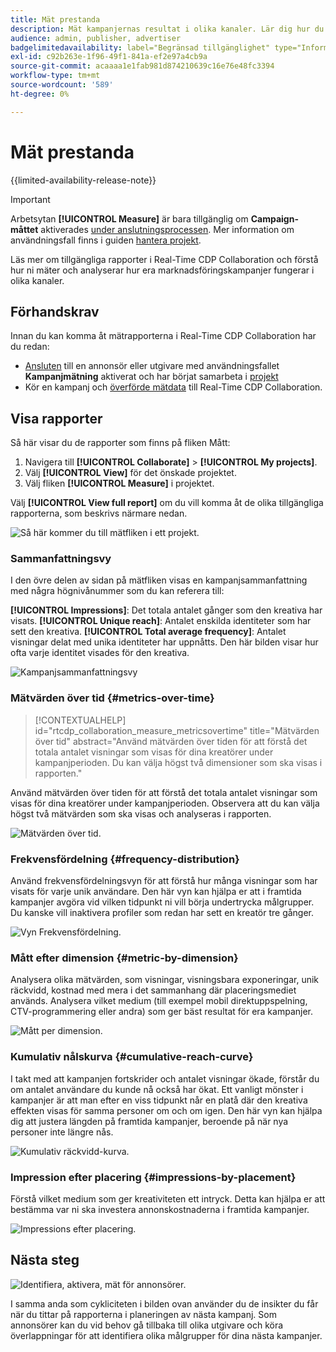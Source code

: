 ```yaml
---
title: Mät prestanda
description: Mät kampanjernas resultat i olika kanaler. Lär dig hur du använder och tolkar olika rapporter.
audience: admin, publisher, advertiser
badgelimitedavailability: label="Begränsad tillgänglighet" type="Informative" url="https://helpx.adobe.com/legal/product-descriptions/real-time-customer-data-platform-collaboration.html newtab=true"
exl-id: c92b263e-1f96-49f1-841a-ef2e97a4cb9a
source-git-commit: acaaaa1e1fab981d874210639c16e76e48fc3394
workflow-type: tm+mt
source-wordcount: '589'
ht-degree: 0%

---
```


# Mät prestanda

{{limited-availability-release-note}}

>[!IMPORTANT]
>
>Arbetsytan **[!UICONTROL Measure]** är bara tillgänglig om **Campaign-måttet** aktiverades [ under anslutningsprocessen](../connect/establishing-connections.md#connection-settings). Mer information om användningsfall finns i guiden [hantera projekt](./manage-projects.md#project-use-cases).

Läs mer om tillgängliga rapporter i Real-Time CDP Collaboration och förstå hur ni mäter och analyserar hur era marknadsföringskampanjer fungerar i olika kanaler.

## Förhandskrav

Innan du kan komma åt mätrapporterna i Real-Time CDP Collaboration har du redan:

* [Ansluten](/help/guide/connect/establishing-connections.md) till en annonsör eller utgivare med användningsfallet **Kampanjmätning** aktiverat och har börjat samarbeta i [projekt](/help/guide/collaborate/manage-projects.md)
* Kör en kampanj och [överförde mätdata](/help/guide/setup/onboard-measurement-data.md) till Real-Time CDP Collaboration.

## Visa rapporter

Så här visar du de rapporter som finns på fliken Mått:

1. Navigera till **[!UICONTROL Collaborate]** > **[!UICONTROL My projects]**.
2. Välj **[!UICONTROL View]** för det önskade projektet.
3. Välj fliken **[!UICONTROL Measure]** i projektet.

Välj **[!UICONTROL View full report]** om du vill komma åt de olika tillgängliga rapporterna, som beskrivs närmare nedan.

![Så här kommer du till mätfliken i ett projekt.](/help/assets/collaborate/measure/measurement.gif)

### Sammanfattningsvy

I den övre delen av sidan på mätfliken visas en kampanjsammanfattning med några högnivånummer som du kan referera till:

**[!UICONTROL Impressions]**: Det totala antalet gånger som den kreativa har visats.
**[!UICONTROL Unique reach]**: Antalet enskilda identiteter som har sett den kreativa.
**[!UICONTROL Total average frequency]**: Antalet visningar delat med unika identiteter har uppnåtts. Den här bilden visar hur ofta varje identitet visades för den kreativa.

![Kampanjsammanfattningsvy](/help/assets/collaborate/measure/campaign-summary.png)

### Mätvärden över tid {#metrics-over-time}

>[!CONTEXTUALHELP]
>id="rtcdp_collaboration_measure_metricsovertime"
>title="Mätvärden över tid"
>abstract="Använd mätvärden över tiden för att förstå det totala antalet visningar som visas för dina kreatörer under kampanjperioden. Du kan välja högst två dimensioner som ska visas i rapporten."

Använd mätvärden över tiden för att förstå det totala antalet visningar som visas för dina kreatörer under kampanjperioden. Observera att du kan välja högst två mätvärden som ska visas och analyseras i rapporten.

![Mätvärden över tid.](/help/assets/collaborate/measure/metrics-over-time.png)

### Frekvensfördelning {#frequency-distribution}

Använd frekvensfördelningsvyn för att förstå hur många visningar som har visats för varje unik användare. Den här vyn kan hjälpa er att i framtida kampanjer avgöra vid vilken tidpunkt ni vill börja undertrycka målgrupper. Du kanske vill inaktivera profiler som redan har sett en kreatör tre gånger.

![Vyn Frekvensfördelning.](/help/assets/collaborate/measure/frequency-distribution.gif)

### Mått efter dimension {#metric-by-dimension}

Analysera olika mätvärden, som visningar, visningsbara exponeringar, unik räckvidd, kostnad med mera i det sammanhang där placeringsmediet används. Analysera vilket medium (till exempel mobil direktuppspelning, CTV-programmering eller andra) som ger bäst resultat för era kampanjer.

![Mått per dimension.](/help/assets/collaborate/measure/metric-by-dimension.png)

### Kumulativ nålskurva {#cumulative-reach-curve}

I takt med att kampanjen fortskrider och antalet visningar ökade, förstår du om antalet användare du kunde nå också har ökat. Ett vanligt mönster i kampanjer är att man efter en viss tidpunkt når en platå där den kreativa effekten visas för samma personer om och om igen. Den här vyn kan hjälpa dig att justera längden på framtida kampanjer, beroende på när nya personer inte längre nås.

![Kumulativ räckvidd-kurva.](/help/assets/collaborate/measure/cumulative-reach-curve.png)

### Impression efter placering {#impressions-by-placement}

Förstå vilket medium som ger kreativiteten ett intryck. Detta kan hjälpa er att bestämma var ni ska investera annonskostnaderna i framtida kampanjer.

![Impressions efter placering.](/help/assets/collaborate/measure/impressions-by-placement.png)

## Nästa steg

![Identifiera, aktivera, mät för annonsörer.](/help/assets/end-to-end-workflow/discover-activate-measure.png)

I samma anda som cykliciteten i bilden ovan använder du de insikter du får när du tittar på rapporterna i planeringen av nästa kampanj. Som annonsörer kan du vid behov gå tillbaka till olika utgivare och köra överlappningar för att identifiera olika målgrupper för dina nästa kampanjer.
